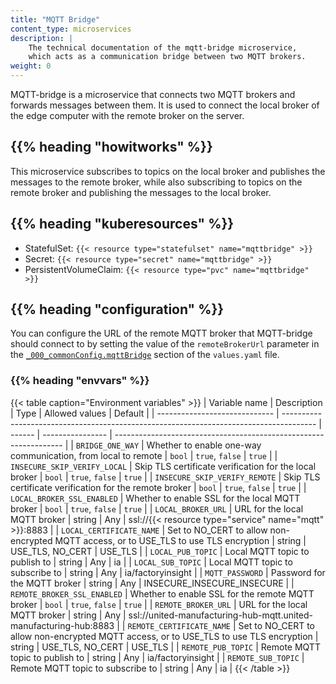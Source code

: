 ```yaml
---
title: "MQTT Bridge"
content_type: microservices
description: |
    The technical documentation of the mqtt-bridge microservice,
    which acts as a communication bridge between two MQTT brokers.
weight: 0
---
```


<!-- overview -->

MQTT-bridge is a microservice that connects two MQTT brokers and forwards
messages between them. It is used to connect the local broker of the edge computer
with the remote broker on the server.

## {{% heading "howitworks" %}}

This microservice subscribes to topics on the local broker and publishes the
messages to the remote broker, while also subscribing to topics on the remote
broker and publishing the messages to the local broker.

<!-- body -->

## {{% heading "kuberesources" %}}

- StatefulSet: `{{< resource type="statefulset" name="mqttbridge" >}}`
- Secret: `{{< resource type="secret" name="mqttbridge" >}}`
- PersistentVolumeClaim: `{{< resource type="pvc" name="mqttbridge" >}}`

## {{% heading "configuration" %}}

You can configure the URL of the remote MQTT broker that MQTT-bridge should
connect to by setting the value of the `remoteBrokerUrl` parameter in the
[`_000_commonConfig.mqttBridge`](/docs/architecture/helm-chart/#mqtt-bridge)
section of the `values.yaml` file.

### {{% heading "envvars" %}}

{{< table caption="Environment variables" >}}
| Variable name                 | Description                                                                            | Type   | Allowed values   | Default                                                           |
| ----------------------------- | -------------------------------------------------------------------------------------- | ------ | ---------------- | ----------------------------------------------------------------- |
| `BRIDGE_ONE_WAY`              | Whether to enable one-way communication, from local to remote                          | `bool` | `true`, `false`  | `true`                                                            |
| `INSECURE_SKIP_VERIFY_LOCAL`  | Skip TLS certificate verification for the local broker                                 | `bool` | `true`, `false`  | `true`                                                            |
| `INSECURE_SKIP_VERIFY_REMOTE` | Skip TLS certificate verification for the remote broker                                | `bool` | `true`, `false`  | `true`                                                            |
| `LOCAL_BROKER_SSL_ENABLED`    | Whether to enable SSL for the local MQTT broker                                        | `bool` | `true`, `false`  | `true`                                                            |
| `LOCAL_BROKER_URL`            | URL for the local MQTT broker                                                          | string | Any              | ssl://{{< resource type="service" name="mqtt" >}}:8883            |
| `LOCAL_CERTIFICATE_NAME`      | Set to NO_CERT to allow non-encrypted MQTT access, or to USE_TLS to use TLS encryption | string | USE_TLS, NO_CERT | USE_TLS                                                           |
| `LOCAL_PUB_TOPIC`             | Local MQTT topic to publish to                                                         | string | Any              | ia                                                                |
| `LOCAL_SUB_TOPIC`             | Local MQTT topic to subscribe to                                                       | string | Any              | ia/factoryinsight                                                 |
| `MQTT_PASSWORD`               | Password for the MQTT broker                                                           | string | Any              | INSECURE_INSECURE_INSECURE                                        |
| `REMOTE_BROKER_SSL_ENABLED`   | Whether to enable SSL for the remote MQTT broker                                       | `bool` | `true`, `false`  | `true`                                                            |
| `REMOTE_BROKER_URL`           | URL for the local MQTT broker                                                          | string | Any              | ssl://united-manufacturing-hub-mqtt.united-manufacturing-hub:8883 |
| `REMOTE_CERTIFICATE_NAME`     | Set to NO_CERT to allow non-encrypted MQTT access, or to USE_TLS to use TLS encryption | string | USE_TLS, NO_CERT | USE_TLS                                                           |
| `REMOTE_PUB_TOPIC`            | Remote MQTT topic to publish to                                                        | string | Any              | ia/factoryinsight                                                 |
| `REMOTE_SUB_TOPIC`            | Remote MQTT topic to subscribe to                                                      | string | Any              | ia                                                                |
{{< /table >}}
